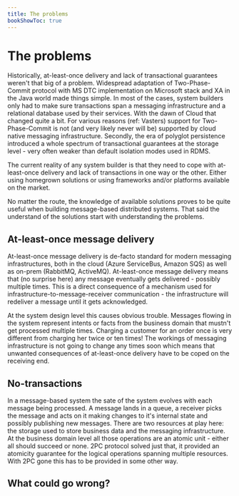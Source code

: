 ```yaml
---
title: The problems
bookShowToc: true
---
```


# The problems

Historically, at-least-once delivery and lack of transactional guarantees weren't that big of a problem. Widespread adaptation of Two-Phase-Commit protocol with MS DTC implementation on Microsoft stack and XA in the Java world made things simple. In most of the cases, system builders only had to make sure transactions span a messaging infrastructure and a relational database used by their services. With the dawn of Cloud that changed quite a bit. For various reasons (ref: Vasters) support for Two-Phase-Commit is not (and very likely never will be) supported by cloud native messaging infrastructure. Secondly, the era of polyglot persistence introduced a whole spectrum of transactional guarantees at the storage level - very often weaker than default isolation modes used in RDMS. 

The current reality of any system builder is that they need to cope with at-least-once delivery and lack of transactions in one way or the other. Either using homegrown solutions or using frameworks and/or platforms available on the market. 

No matter the route, the knowledge of available solutions proves to be quite useful when building message-based distributed systems. That said the understand of the solutions start with understanding the problems.

## At-least-once message delivery

At-least-once message delivery is de-facto standard for modern messaging infrastructures, both in the cloud (Azure ServiceBus, Amazon SQS) as well as on-prem (RabbitMQ, ActiveMQ). At-least-once message delivery means that (no surprise here) any message eventually gets delivered - possibly multiple times. This is a direct consequence of a mechanism used for infrastructure-to-message-receiver communication - the infrastructure will redeliver a message until it gets acknowledged.

At the system design level this causes obvious trouble. Messages flowing in the system represent intents or facts from the business domain that mustn't get processed multiple times. Charging a customer for an order once is very different from charging her twice or ten times! The workings of messaging infrastructure is not going to change any times soon which means that unwanted consequences of at-least-once delivery have to be coped on the receiving end.

## No-transactions

In a message-based system the sate of the system evolves with each message being processed. A message lands in a queue, a receiver picks the message and acts on it making changes to it's internal state and possibly publishing new messages. There are two resources at play here: the storage used to store business data and the messaging infrastructure. At the business domain level all those operations are an atomic unit - either all should succeed or none. 2PC protocol solved just that, it provided an atomicity guarantee for the logical operations spanning multiple resources. With 2PC gone this has to be provided in some other way. 

## What could go wrong?